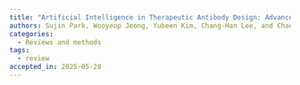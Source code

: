 ```yaml
---
title: "Artificial Intelligence in Therapeutic Antibody Design: Advances and Future Prospects"
authors: Sujin Park, Wooyeop Jeong, Yubeen Kim, Chang-Han Lee, and Chaok Seok*
categories:
  - Reviews and methods
tags:
  - review
accepted_in: 2025-05-28
---
```

